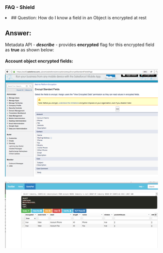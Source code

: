 ### FAQ - Shield


<li> ## Question: How do I know a field in an Object is encrypted at rest

## Answer:

Metadata API - ***describe*** - provides **encrypted** flag for this encrypted field as **true** as shown below:

#### Account object encrypted fields:

![Account object encrypted fields:](img/account-encrypted-fields.png)

![describe showing the encrypted flag](img/describe-showing-encrypted-flag.png)
